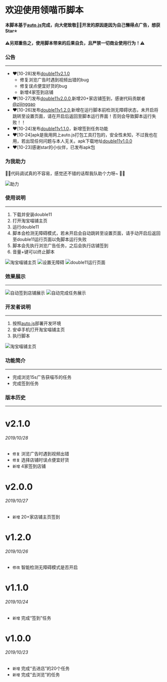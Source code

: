 # 欢迎使用领喵币脚本

**本脚本基于[auto.js](https://github.com/hyb1996/Auto.js)完成，向大佬致敬:raised_hands::raised_hands:开发的原因是因为自己懒得点广告，想获Star:star:**  

**:warning:另郑重告之，使用脚本带来的后果自负，且严禁一切商业使用行为！:warning:**  

### 公告
******
- :heart:[10-28]发布[double11v2.1.0](https://github.com/ErazerControl/2019double11/releases)
    - 修复浏览广告时遇到视频出错的bug
    - 修复误点便宜好货的bug
    - 新增4家签到店铺
- :heart:[10-27]发布[double11v2.0.0](https://github.com/ErazerControl/2019double11/releases),新增20+家店铺签到，感谢代码贡献者[@zijinggao](https://github.com/zijinggao)
- :heart:[10-26]发布[double11v1.2.0](https://github.com/ErazerControl/2019double11/releases),新增在运行脚本前检测无障碍状态，未开启将跳转至设置页面，请在开启后返回至脚本运行界面！否则会导致脚本运行失败！！
- :heart:[10-24]发布[double11v1.1.0](https://github.com/ErazerControl/2019double11/releases)，新增签到任务功能
- :heart:[10-24]apk是我用网上auto.js打包工具打包的，安全性未知，不过我也在用，若出现任何问题与本人无关。apk下载地址[double11v1.0.0](https://github.com/ErazerControl/2019double11/releases)
- :heart:[10-23]感谢star的小伙伴，已发布apk包 

### 为我助力
:pray::pray:代码调试真的不容易，感觉还不错的话帮我队助个力呀~ :pray::pray:

![助力](https://github.com/ErazerControl/2019double11/blob/master/images/helpme.png)

### 使用说明
******
1. 下载并安装double11
2. 打开淘宝喵铺主页 
3. 运行double11
4. 脚本会检测无障碍模式，若未开启会自动跳转至设置页面，请手动开启后返回至double11运行页面以免脚本运行失败
5. 脚本会先执行浏览广告任务，之后会执行店铺签到
6. 音量+键可以终止脚本  

![淘宝喵铺主页](https://github.com/ErazerControl/2019double11/blob/master/images/taobao.jpg)
![设置无障碍](https://github.com/ErazerControl/2019double11/blob/master/images/settings.jpg)
![double11运行页面](https://github.com/ErazerControl/2019double11/blob/master/images/run.jpg)

### 效果展示
******
![自动签到店铺展示](https://github.com/ErazerControl/2019double11/blob/master/images/checkin.gif)
![自动完成任务展示](https://github.com/ErazerControl/2019double11/blob/master/images/dotask.gif)  

### 开发者说明
******
1. 按照[auto.js](https://github.com/hyb1996/Auto.js)部署开发环境
2. 安卓手机打开淘宝喵铺主页
3. 执行脚本  

![淘宝喵铺主页](https://github.com/ErazerControl/2019double11/blob/master/images/taobao.jpg)

### 功能简介
******
* 完成浏览15s广告获喵币的任务
* 完成签到任务
### 版本历史
******
# v2.1.0
###### 2019/10/28
* `修复` 浏览广告时遇到视频出错
* `修复` 选择店铺时误点便宜好货
* `新增` 4家签到店铺
# v2.0.0
###### 2019/10/27
* `新增` 20+家店铺主页签到
# v1.2.0
###### 2019/10/26
* `修改` 智能检测无障碍模式是否开启
# v1.1.0
###### 2019/10/24
* `新增` 完成“签到”任务
# v1.0.0
###### 2019/10/23
* `新增` 完成“去进店”的20个任务
* `新增` 完成“去浏览”的任务